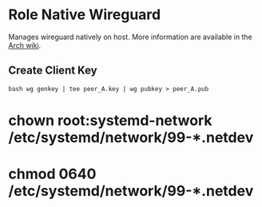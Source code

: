 # Role Native Wireguard
Manages wireguard natively on host. More information are available in the [Arch wiki](https://wiki.archlinux.org/index.php/WireGuard#Manual_WireGuard_setup).

## Create Client Key
``bash
wg genkey | tee peer_A.key | wg pubkey > peer_A.pub
``

# chown root:systemd-network /etc/systemd/network/99-*.netdev
# chmod 0640 /etc/systemd/network/99-*.netdev
